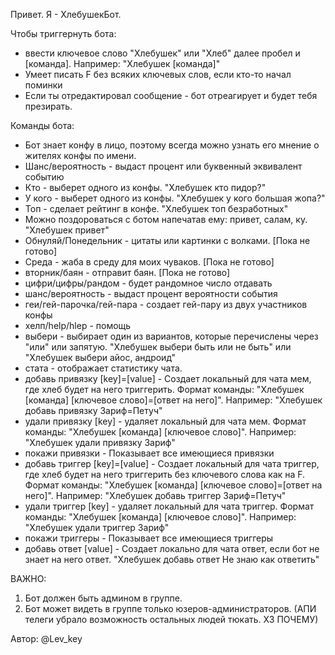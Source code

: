 Привет. Я - ХлебушекБот.

Чтобы триггернуть бота:
- ввести ключевое слово "Хлебушек" или "Хлеб" далее пробел и [команда]. Например: "Хлебушек [команда]"
- Умеет писать F без всяких ключевых слов, если кто-то начал поминки
- Если ты отредактировал сообщение - бот отреагирует и будет тебя презирать.

Команды бота:
- Бот знает конфу в лицо, поэтому всегда можно узнать его мнение о жителях конфы по имени.
- Шанс/вероятность - выдаст процент или буквенный эквивалент событию
- Кто - выберет одного из конфы. "Хлебушек кто пидор?"
- У кого - выберет одного из конфы. "Хлебушек у кого большая жопа?"
- Топ - сделает рейтинг в конфе. "Хлебушек топ безработных"
- Можно поздороваться с ботом напечатав ему: привет, салам, ку. "Хлебушек привет"
- Обнуляй/Понедельник - цитаты или картинки с волками. [Пока не готово]
- Среда - жаба в среду для моих чуваков. [Пока не готово]
- вторник/баян - отправит баян. [Пока не готово]
- цифри/цифры/рандом - будет рандомное число отдавать
- шанс/вероятность - выдаст процент вероятности события
- геи/гей-парочка/гей-пара - создает гей-пару из двух участников конфы
- хелп/help/hlep - помощь
- выбери - выбирает один из вариантов, которые перечислены через "или" или запятую. "Хлебушек выбери быть или не быть" или "Хлебушек выбери айос, андроид"
- стата - отображает статистику чата.
- добавь привязку [key]=[value] - Создает локальный для чата мем, где хлеб будет на него триггерить. Формат команды: "Хлебушек [команда] [ключевое слово]=[ответ на него]". Например: "Хлебушек добавь привязку Зариф=Петуч"
- удали привязку [key] - удаляет локальный для чата мем. Формат команды: "Хлебушек [команда] [ключевое слово]". Например: "Хлебушек удали привязку Зариф"
- покажи привязки - Показывает все имеющиеся привязки
- добавь триггер [key]=[value] - Создает локальный для чата триггер, где хлеб будет на него триггерить без ключевого слова как на F. Формат команды: "Хлебушек [команда] [ключевое слово]=[ответ на него]". Например: "Хлебушек добавь триггер Зариф=Петуч"
- удали триггер [key] - удаляет локальный для чата триггер. Формат команды: "Хлебушек [команда] [ключевое слово]". Например: "Хлебушек удали триггер Зариф"
- покажи триггеры - Показывает все имеющиеся триггеры
- добавь ответ [value] - Создает локально для чата ответ, если бот не знает на него ответ. "Хлебушек добавь ответ Не знаю как ответить"

ВАЖНО: 
1) Бот должен быть админом в группе.
2) Бот может видеть в группе только юзеров-администраторов. (АПИ телеги убрало возможность остальных людей тюкать. ХЗ ПОЧЕМУ)


Автор: @Lev_key
